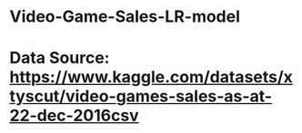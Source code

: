 # Video-Game-Sales-LR-model
# Data Source: https://www.kaggle.com/datasets/xtyscut/video-games-sales-as-at-22-dec-2016csv
